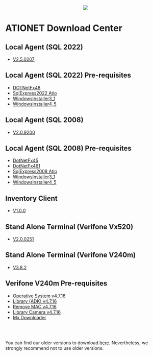 
<p align="center">
  <img src="https://github.com/Ationet/ationetdocs/raw/master/Content/Images/ATIOnetLogo_250x70.png" />
</p>

# ATIONET Download Center

## Local Agent (SQL 2022)
- [V2.5.0207](https://www.dropbox.com/scl/fi/s1nep87lm291cudki8kam/LA-v2.5.0207.zip?rlkey=6njx80q1yl5hk1quuc2tsb5f3&dl=1)

## Local Agent (SQL 2022) Pre-requisites
- [DOTNetFx48](https://www.dropbox.com/scl/fo/xz152qagna2ggeexgh5fx/AE9P8xSaBGyfw5HjYIxxJZk?rlkey=qaua545f5tb36nx3kpo32g3g8&dl=1)
- [SqlExpress2022 Atio](https://www.dropbox.com/scl/fo/heosnows0vc84gz73ofy3/AFgIG07cHyTJXD23PWu3PFA?rlkey=qdurzvgyptte10pqtsls2qjt5&dl=1)
- [WindowsInstaller3_1](https://www.dropbox.com/sh/3ougehv562y10lk/AABW_ut6GanPPQ_Vs4uz2tyea?dl=1)
- [WindowsInstaller4_5](https://www.dropbox.com/sh/nb0l663jln6jzaf/AAA5bZ-krsQua-qj829Itfw9a?dl=1)

## Local Agent (SQL 2008)
- [V2.0.9200](https://www.dropbox.com/scl/fi/6noz49jyk736h3hzt3u0n/LA-V2.0.9200.zip?rlkey=gsj7xxhtid0n3aisq15g2dnx1&dl=1)

## Local Agent (SQL 2008) Pre-requisites
- [DotNetFx45](https://www.dropbox.com/sh/7ce3wik49m4sl2w/AACJ9MW-xOD7TKfOIfbz3EYfa?dl=1)
- [DotNetFx461](https://www.dropbox.com/sh/1vbzunfx1p33hsp/AAAjKmXFY32RbT6oGdIyl0E-a?dl=1)
- [SqlExpress2008 Atio](https://www.dropbox.com/sh/hozg2pq9nkufb47/AACsadChxE2P-e1yVMLt0jgBa?dl=1)
- [WindowsInstaller3_1](https://www.dropbox.com/sh/3ougehv562y10lk/AABW_ut6GanPPQ_Vs4uz2tyea?dl=1)
- [WindowsInstaller4_5](https://www.dropbox.com/sh/nb0l663jln6jzaf/AAA5bZ-krsQua-qj829Itfw9a?dl=1)
    
    
## Inventory Client
- [V1.0.0](https://www.dropbox.com/s/mqgwmbfq8rf5p4s/ATIONet%20Inventory%20Client%201.0.0.zip?dl=1)
    
    
## Stand Alone Terminal (Verifone Vx520)
- [V2.0.0251](https://www.dropbox.com/s/vc00m1w955dafe1/StandAlone%20%282.0.0251%29%20EVO.zip?dl=1)

        
## Stand Alone Terminal (Verifone V240m)
- [V3.8.2](https://www.dropbox.com/scl/fi/de29jq1qd9nj8p22d5s7m/StandAlone-V240m-v3.8.2.tgz?rlkey=ttm2rqoc18qvwu8hekw7pllf7&dl=1)
 
    
## Verifone V240m Pre-requisites
- [Operative System v4.7.16](https://www.dropbox.com/s/atg659vb5rbzm7r/dl.vos2-prod-Engage-release-31342300.tgz?dl=1)
- [Library (ADK) v4.7.16](https://www.dropbox.com/s/ieeah7e3i5t193u/dl.adk-4.7.16-1260-vos2-engage-prod.tgz?dl=1)
- [Remove MAC v4.7.16](https://www.dropbox.com/s/5prax0vxmb7b9u7/dl.mac-remove-3.80.11-prod.tgz?dl=1)
- [Library Camera v4.7.16](https://www.dropbox.com/s/o835ogktq4zvyem/dl.libhoneywell-0.3-4-prod.tar?dl=1)
- [Mx Downloader](https://www.dropbox.com/s/r15jo6iqubtkbon/MxDownloader_2.9.0_Setup.exe?dl=1)

<br />
<br />

You can find our older versions to download [here](https://github.com/Ationet/ationetdownloads/blob/master/Older%20Version.md). Nevertheless, we strongly recommend not to use older versions.
